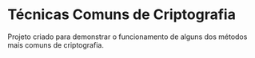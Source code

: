 # Técnicas Comuns de Criptografia

Projeto criado para demonstrar o funcionamento de alguns dos métodos mais comuns de criptografia.
